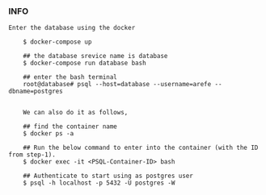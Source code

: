 ### INFO

    Enter the database using the docker 

        $ docker-compose up
        
        ## the database srevice name is database 
        $ docker-compose run database bash 

        ## enter the bash terminal 
        root@database# psql --host=database --username=arefe --dbname=postgres


        We can also do it as follows,

        ## find the container name
        $ docker ps -a
        
        ## Run the below command to enter into the container (with the ID from step-1).
        $ docker exec -it <PSQL-Container-ID> bash

        ## Authenticate to start using as postgres user
        $ psql -h localhost -p 5432 -U postgres -W






